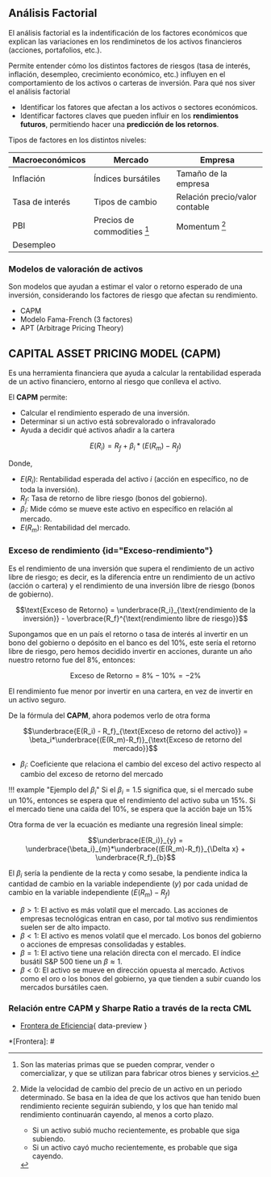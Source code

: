 ## Análisis Factorial

El análisis factorial es la indentificación de los factores económicos que explican las variaciones en los rendiminetos de los activos financieros (acciones, portafolios, etc.).

Permite entender cómo los distintos factores de riesgos (tasa de interés, inflación, desempleo, crecimiento económico, etc.) influyen en el comportamiento de los activos o carteras de inversión. Para qué nos siver el análisis factorial

* Identificar los fatores  que afectan a los activos o sectores económicos.
* Identificar factores claves que pueden influir en los **rendimientos futuros**, permitiendo hacer una **predicción de los retornos**.

Tipos de factores en los distintos niveles:

|Macroeconómicos|Mercado                    |Empresa                        |
|---------------|---------------------------|-------------------------------|
|Inflación      |Índices bursátiles         |Tamaño de la empresa           |
|Tasa de interés|Tipos de cambio            |Relación precio/valor contable |
|PBI            |Precios de commodities [^1]|Momentum [^2]                  |
|Desempleo      |                           |                               |


### Modelos de valoración de activos

Son modelos que ayudan a estimar el valor o retorno esperado de una inversión, considerando los factores de riesgo que afectan su rendimiento.

* CAPM
* Modelo Fama-French (3 factores)
* APT (Arbitrage Pricing Theory)

## CAPITAL ASSET PRICING MODEL (CAPM)

Es una herramienta financiera que ayuda a calcular la rentabilidad esperada de un activo financiero, entorno al riesgo que conlleva el activo.

El **CAPM** permite:

 * Calcular el rendimiento esperado de una inversión.
 * Determinar si un activo está sobrevalorado o infravalorado
 * Ayuda a decidir qué activos añadir a la cartera

$$E(R_i) = R_f + \beta_i*(E(R_m)-R_f)$$

Donde,

* $E(R_i)$: Rentabilidad esperada del activo $i$ (acción en específico, no de toda la inversión).
* $R_f$: Tasa de retorno de libre riesgo (bonos del gobierno).
* $\beta_i$: Mide cómo se mueve este activo en específico en relación al mercado.
* $E(R_m)$: Rentabilidad del mercado.

### Exceso de rendimiento {id="Exceso-rendimiento"}

Es el rendimiento de una inversión que supera el rendimiento de un activo libre de riesgo; es decir, es la diferencia entre un rendimiento de un activo (acción o cartera) y el rendimiento de una inversión libre de riesgo (bonos de gobierno).

$$\text{Exceso de Retorno} = \underbrace{R_i}_{\text{rendimiento de la inversión}} - \overbrace{R_f}^{\text{rendimiento libre de riesgo}}$$

Supongamos que en un país el retorno o tasa de interés al invertir en un bono del gobierno o depósito en el banco es del $10\%$, este sería el retorno libre de riesgo, pero hemos decidido invertir en acciones, durante un año nuestro retorno fue del $8\%$, entonces:

$$\text{Exceso de Retorno} = 8\% - 10\% = -2\%$$

El rendimiento fue menor por invertir en una cartera, en vez de invertir en un activo seguro.

De la fórmula del **CAPM**, ahora podemos verlo de otra forma

$$\underbrace{E(R_i) - R_f}_{\text{Exceso de retorno del activo}} = \beta_i*\underbrace{(E(R_m)-R_f)}_{\text{Exceso de retorno del mercado}}$$

* $\beta_i$: Coeficiente que relaciona el cambio del exceso del activo respecto al cambio del exceso de retorno del mercado

!!! example "Ejemplo del $\beta_i$"
    Si el $\beta_i = 1.5$ significa que, si el mercado sube un $10\%$, entonces se espera que el rendimiento del activo suba un $15\%$. Si el mercado tiene una caída del $10\%$, se espera que la acción baje un $15\%$

Otra forma de ver la ecuación es mediante una regresión lineal simple:

$$\underbrace{E(R_i)}_{y} = \underbrace{\beta_i}_{m}*\underbrace{(E(R_m)-R_f)}_{\Delta x} + \underbrace{R_f}_{b}$$

El $\beta_i$ sería la pendiente de la recta y como sesabe, la pendiente indica la cantidad de cambio en la variable independiente ($y$) por cada unidad de cambio en la variable independiente ($E(R_m)-R_f$)

* $\beta > 1$: El activo es más volatil que el mercado. Las acciones de empresas tecnológicas entran en caso, por tal motivo sus rendimientos suelen ser de alto impacto.
* $\beta < 1$: El activo es menos volatil que el mercado. Los bonos del gobierno o acciones de empresas consolidadas y estables.
* $\beta = 1$: El activo tiene una relación directa con el mercado. El índice busátil S&P 500 tiene un $\beta \approx 1$.
* $\beta < 0$: El activo se mueve en dirección opuesta al mercado. Activos como el oro o los bonos del gobierno, ya que tienden a subir cuando los mercados bursátiles caen.

### Relación entre CAPM y Sharpe Ratio a través de la recta CML

<!-- - Como se ve en la gráfica de la [Frontera de Eficiencia](#){data-preview} -->
- [Frontera de Eficiencia](#){ data-preview }







[^1]: Son las materias primas que se pueden comprar, vender o comercializar, y que se utilizan para fabricar otros bienes y servicios.
[^2]: Mide la velocidad de cambio del precio de un activo en un periodo determinado. Se basa en la idea de que los activos que han tenido buen rendimiento reciente seguirán subiendo, y los que han tenido mal rendimiento continuarán cayendo, al menos a corto plazo.
    
    * Si un activo subió mucho recientemente, es probable que siga subiendo.
    * Si un activo cayó mucho recientemente, es probable que siga cayendo.

*[Frontera]: #
